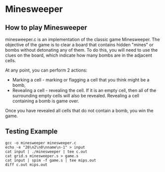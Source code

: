 # Minesweeper
## How to play Minesweeper
minesweeper.c is an implementation of the classic game Minesweeper. The objective of the game is to clear a board that contains hidden "mines" or bombs without detonating any of them. To do this, you will need to use the clues on the board, which indicate how many bombs are in the adjacent cells.

At any point, you can perform 2 actions:
  - Marking a cell - marking or flagging a cell that you think might be a bomb,
  - Revealing a cell - revealing the cell. If it is an empty cell, then all of the surrounding empty cells will also be revealed. Revealing a cell containing a bomb is game over.

Once you have revealed all cells that do not contain a bomb, you win the game.

## Testing Example
    gcc -o minesweeper minesweeper.c
    echo -e "20\n2\n0\nname\n-1" > input
    cat input | ./minesweeper | tee c.out
    cat grid.s minesweeper.s > game.s
    cat input | spim -f game.s | tee mips.out
    diff c.out mips.out
